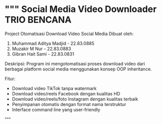 """
Social Media Video Downloader TRIO BENCANA
===========================

Project Otomatisasi Download Video Social Media
Dibuat oleh: 
1. Muhammad Aditya Madjid - 22.83.0885
2. Muzakir M Nur - 22.83.0883
3. Gibran Hait Sami - 22.83.0831

Deskripsi:
Program ini mengotomatisasi proses download video dari berbagai platform social media
menggunakan konsep OOP inheritance.

Fitur:
- Download video TikTok tanpa watermark
- Download video/reels Facebook dengan kualitas HD
- Download video/reels/foto Instagram dengan kualitas terbaik
- Penyimpanan otomatis dengan format nama terstruktur
- Interface command line yang user-friendly

"""
